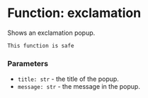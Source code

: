 # Function: exclamation

Shows an exclamation popup.

```admonish success title=""
This function is safe
```

### Parameters
- `title: str` - the title of the popup.
- `message: str` - the message in the popup.
